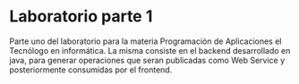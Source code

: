 # Laboratorio parte 1
Parte uno del laboratorio para la materia Programación de Aplicaciones el Tecnólogo en informática. 
La misma consiste en el backend desarrollado en java, para generar operaciones que seran publicadas como Web Service y posteriormente consumidas por el frontend.
